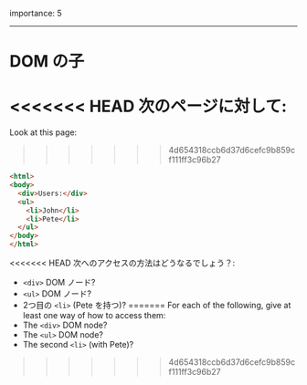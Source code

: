 importance: 5

---

# DOM の子

<<<<<<< HEAD
次のページに対して:
=======
Look at this page:
>>>>>>> 4d654318ccb6d37d6cefc9b859cf111ff3c96b27

```html
<html>
<body>
  <div>Users:</div>
  <ul>
    <li>John</li>
    <li>Pete</li>
  </ul>
</body>
</html>
```

<<<<<<< HEAD
次へのアクセスの方法はどうなるでしょう？:
- `<div>` DOM ノード?
- `<ul>` DOM ノード?
- 2つ目の `<li>` (Pete を持つ)?
=======
For each of the following, give at least one way of how to access them:
- The `<div>` DOM node?
- The `<ul>` DOM node?
- The second `<li>` (with Pete)?
>>>>>>> 4d654318ccb6d37d6cefc9b859cf111ff3c96b27
